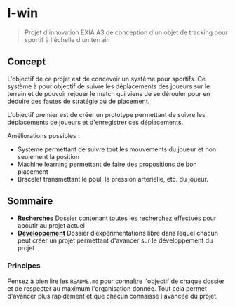 # I-win

> Projet d'innovation EXIA A3 de conception d'un objet de tracking pour sportif à l'échelle d'un terrain

## Concept

L'objectif de ce projet est de concevoir un système pour sportifs. Ce système à pour objectif de suivre les déplacements des joueurs sur le terrain et de pouvoir rejouer le match qui viens de se dérouler pour en déduire des fautes de stratégie ou de placement.

L'objectif premier est de créer un prototype permettant de suivre les déplacements de joueurs et d'enregistrer ces déplacements.

Améliorations possibles : 

* Système permettant de suivre tout les mouvements du joueur et non seulement la position
* Machine learning permettant de faire des propositions de bon placement
* Bracelet transmettant le poul, la pression arterielle, etc. du joueur.

## Sommaire

* **[Recherches](Recherches)** Dossier contenant toutes les recherchez effectués pour aboutir au projet actuel
* **[Développement](Développement)** Dossier d’expérimentations libre dans lequel chacun peut créer un projet permettant d'avancer sur le développement du projet

### Principes

Pensez à bien lire les `README.md` pour connaître l'objectif de chaque dossier et de respecter au maximum l'organisation donnée. Tout cela permet d'avancer plus rapidement et que chacun connaisse l'avancée du projet.

## Participer

Pour participer, envoyez un main à [baptiste.saclier@viacesi.fr](mailto:baptiste.saclier@viacesi.fr).
